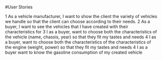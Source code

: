#User Stories

1 As a vehicle manufacturer, I want to show the client the variety of vehicles we handle so that the client can choose according to their needs.
2 As a buyer, I want to see the vehicles that I have created with their characteristics for
3 I as a buyer, want to choose both the characteristics of the vehicle (name, chassis, year) so that they fit my tastes and needs
4 I as a buyer, want to choose both the characteristics of the characteristics of the engine (weight, power) so that they fit my tastes and needs 
4 I as a buyer want to know the gasoline consumption of my created vehicle
